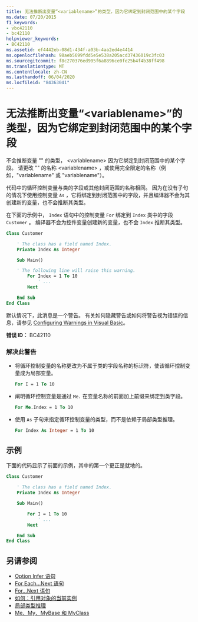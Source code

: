 ```yaml
---
title: 无法推断出变量“<variablename>”的类型，因为它绑定到封闭范围中的某个字段
ms.date: 07/20/2015
f1_keywords:
- vbc42110
- bc42110
helpviewer_keywords:
- BC42110
ms.assetid: ef4442eb-08d1-434f-a03b-4aa2ed4e4414
ms.openlocfilehash: 98aeb5699fdd5e5e538a205acd37436019c3fc03
ms.sourcegitcommit: f8c270376ed905f6a8896ce0fe25b4f4b38ff498
ms.translationtype: MT
ms.contentlocale: zh-CN
ms.lasthandoff: 06/04/2020
ms.locfileid: "84363041"
---
```

# <a name="the-type-for-variable-variablename-will-not-be-inferred-because-it-is-bound-to-a-field-in-an-enclosing-scope"></a>无法推断出变量“\<variablename>”的类型，因为它绑定到封闭范围中的某个字段

不会推断变量 "" 的类型， \<variablename> 因为它绑定到封闭范围中的某个字段。 请更改 "" 的名称 \<variablename> ，或使用完全限定的名称（例如，"variablename" 或 "variablename"）。

代码中的循环控制变量与类的字段或其他封闭范围的名称相同。 因为在没有子句的情况下使用控制变量 `As` ，它将绑定到封闭范围中的字段，并且编译器不会为其创建新的变量，也不会推断其类型。

在下面的示例中， `Index` 语句中的控制变量 `For` 绑定到 `Index` 类中的字段 `Customer` 。 编译器不会为控件变量创建新的变量，也不会 `Index` 推断其类型。

```vb
Class Customer

    ' The class has a field named Index.
    Private Index As Integer

    Sub Main()

    ' The following line will raise this warning.
        For Index = 1 To 10
            ' ...
        Next

    End Sub
End Class
```

默认情况下，此消息是一个警告。 有关如何隐藏警告或如何将警告视为错误的信息，请参见 [Configuring Warnings in Visual Basic](/visualstudio/ide/configuring-warnings-in-visual-basic)。

**错误 ID：** BC42110

### <a name="to-address-this-warning"></a>解决此警告

- 将循环控制变量的名称更改为不属于类的字段名称的标识符，使该循环控制变量成为局部变量。

  ```vb
  For I = 1 To 10
  ```

- 阐明循环控制变量是通过 `Me.` 在变量名称的前面加上前缀来绑定到类字段。

  ```vb
  For Me.Index = 1 To 10
  ```

- 使用 `As` 子句来指定循环控制变量的类型，而不是依赖于局部类型推理。

  ```vb
  For Index As Integer = 1 To 10
  ```

## <a name="example"></a>示例
 下面的代码显示了前面的示例，其中的第一个更正是就地的。

```vb
Class Customer

    ' The class has a field named Index.
    Private Index As Integer

    Sub Main()

        For I = 1 To 10
            ' ...
        Next

    End Sub
End Class
```

## <a name="see-also"></a>另请参阅

- [Option Infer 语句](../statements/option-infer-statement.md)
- [For Each...Next 语句](../statements/for-each-next-statement.md)
- [For...Next 语句](../statements/for-next-statement.md)
- [如何：引用对象的当前实例](../../programming-guide/language-features/variables/how-to-refer-to-the-current-instance-of-an-object.md)
- [局部类型推理](../../programming-guide/language-features/variables/local-type-inference.md)
- [Me、My、MyBase 和 MyClass](../../programming-guide/program-structure/me-my-mybase-and-myclass.md)
